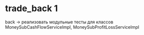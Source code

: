 # trade_back 1
back -> реализовать модульные тесты для классов MoneySubCashFlowServiceImpl, MoneySubProfitLossServiceImpl
